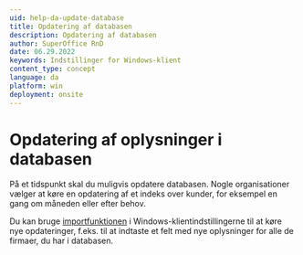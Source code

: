 ```yaml
---
uid: help-da-update-database
title: Opdatering af databasen
description: Opdatering af databasen
author: SuperOffice RnD
date: 06.29.2022
keywords: Indstillinger for Windows-klient
content_type: concept
language: da
platform: win
deployment: onsite
---
```


# Opdatering af oplysninger i databasen

På et tidspunkt skal du muligvis opdatere databasen. Nogle organisationer vælger at køre en opdatering af et indeks over kunder, for eksempel en gang om måneden eller efter behov.

Du kan bruge [importfunktionen][1] i Windows-klientindstillingerne til at køre nye opdateringer, f.eks. til at indtaste et felt med nye oplysninger for alle de firmaer, du har i databasen.

<!-- Referenced links -->
[1]: import/importing-files.md

<!-- Referenced images -->
